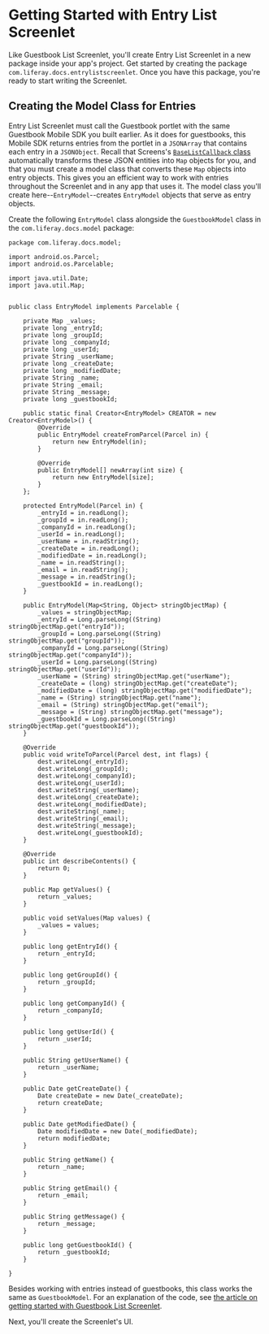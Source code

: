 # Getting Started with Entry List Screenlet [](id=getting-started-with-entry-list-screenlet)

Like Guestbook List Screenlet, you'll create Entry List Screenlet in a new 
package inside your app's project. Get started by creating the package 
`com.liferay.docs.entrylistscreenlet`. Once you have this package, you're ready 
to start writing the Screenlet. 

## Creating the Model Class for Entries [](id=creating-the-model-class-for-entries)

Entry List Screenlet must call the Guestbook portlet with the same Guestbook 
Mobile SDK you built earlier. As it does for guestbooks, this Mobile SDK returns 
entries from the portlet in a `JSONArray` that contains each entry in a 
`JSONObject`. Recall that Screens's 
[`BaseListCallback` class](https://github.com/liferay/liferay-screens/blob/1.4.1/android/library/src/main/java/com/liferay/mobile/screens/base/list/interactor/BaseListCallback.java) 
automatically transforms these JSON entities into `Map` objects for you, and 
that you must create a model class that converts these `Map` objects into entry 
objects. This gives you an efficient way to work with entries throughout 
the Screenlet and in any app that uses it. The model class you'll create 
here--`EntryModel`--creates `EntryModel` objects that serve as entry objects. 

Create the following `EntryModel` class alongside the `GuestbookModel` class in 
the `com.liferay.docs.model` package: 

    package com.liferay.docs.model;

    import android.os.Parcel;
    import android.os.Parcelable;

    import java.util.Date;
    import java.util.Map;


    public class EntryModel implements Parcelable {

        private Map _values;
        private long _entryId;
        private long _groupId;
        private long _companyId;
        private long _userId;
        private String _userName;
        private long _createDate;
        private long _modifiedDate;
        private String _name;
        private String _email;
        private String _message;
        private long _guestbookId;

        public static final Creator<EntryModel> CREATOR = new Creator<EntryModel>() {
            @Override
            public EntryModel createFromParcel(Parcel in) {
                return new EntryModel(in);
            }

            @Override
            public EntryModel[] newArray(int size) {
                return new EntryModel[size];
            }
        };

        protected EntryModel(Parcel in) {
            _entryId = in.readLong();
            _groupId = in.readLong();
            _companyId = in.readLong();
            _userId = in.readLong();
            _userName = in.readString();
            _createDate = in.readLong();
            _modifiedDate = in.readLong();
            _name = in.readString();
            _email = in.readString();
            _message = in.readString();
            _guestbookId = in.readLong();
        }

        public EntryModel(Map<String, Object> stringObjectMap) {
            _values = stringObjectMap;
            _entryId = Long.parseLong((String) stringObjectMap.get("entryId"));
            _groupId = Long.parseLong((String) stringObjectMap.get("groupId"));
            _companyId = Long.parseLong((String) stringObjectMap.get("companyId"));
            _userId = Long.parseLong((String) stringObjectMap.get("userId"));
            _userName = (String) stringObjectMap.get("userName");
            _createDate = (long) stringObjectMap.get("createDate");
            _modifiedDate = (long) stringObjectMap.get("modifiedDate");
            _name = (String) stringObjectMap.get("name");
            _email = (String) stringObjectMap.get("email");
            _message = (String) stringObjectMap.get("message");
            _guestbookId = Long.parseLong((String) stringObjectMap.get("guestbookId"));
        }

        @Override
        public void writeToParcel(Parcel dest, int flags) {
            dest.writeLong(_entryId);
            dest.writeLong(_groupId);
            dest.writeLong(_companyId);
            dest.writeLong(_userId);
            dest.writeString(_userName);
            dest.writeLong(_createDate);
            dest.writeLong(_modifiedDate);
            dest.writeString(_name);
            dest.writeString(_email);
            dest.writeString(_message);
            dest.writeLong(_guestbookId);
        }

        @Override
        public int describeContents() {
            return 0;
        }

        public Map getValues() {
            return _values;
        }

        public void setValues(Map values) {
            _values = values;
        }

        public long getEntryId() {
            return _entryId;
        }

        public long getGroupId() {
            return _groupId;
        }

        public long getCompanyId() {
            return _companyId;
        }

        public long getUserId() {
            return _userId;
        }

        public String getUserName() {
            return _userName;
        }

        public Date getCreateDate() {
            Date createDate = new Date(_createDate);
            return createDate;
        }

        public Date getModifiedDate() {
            Date modifiedDate = new Date(_modifiedDate);
            return modifiedDate;
        }

        public String getName() {
            return _name;
        }

        public String getEmail() {
            return _email;
        }

        public String getMessage() {
            return _message;
        }

        public long getGuestbookId() {
            return _guestbookId;
        }

    }

Besides working with entries instead of guestbooks, this class works the same as 
`GuestbookModel`. For an explanation of the code, see 
[the article on getting started with Guestbook List Screenlet](/develop/tutorials/-/knowledge_base/7-0/getting-started-with-guestbook-list-screenlet). 

Next, you'll create the Screenlet's UI. 
